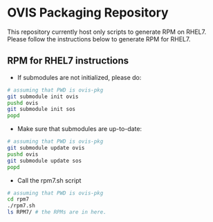 OVIS Packaging Repository
=========================

This repository currently host only scripts to generate RPM on RHEL7. Please
follow the instructions below to generate RPM for RHEL7.


RPM for RHEL7 instructions
--------------------------

- If submodules are not initialized, please do:
```sh
# assuming that PWD is ovis-pkg
git submodule init ovis
pushd ovis
git submodule init sos
popd
```

- Make sure that submodules are up-to-date:
```sh
# assuming that PWD is ovis-pkg
git submodule update ovis
pushd ovis
git submodule update sos
popd
```

- Call the rpm7.sh script
```sh
# assuming that PWD is ovis-pkg
cd rpm7
./rpm7.sh
ls RPM7/ # the RPMs are in here.
```
